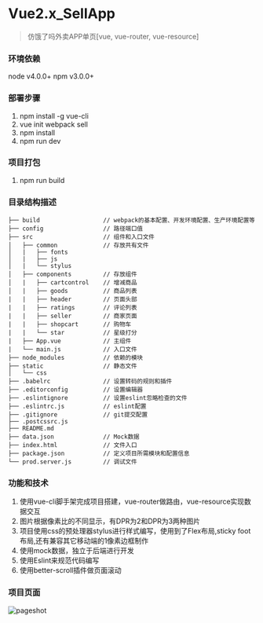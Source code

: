 Vue2.x_SellApp
===========================
> 仿饿了吗外卖APP单页[vue, vue-router, vue-resource]

### 环境依赖
node v4.0.0+
npm v3.0.0+

### 部署步骤
1. npm install -g vue-cli
2. vue init webpack sell
3. npm install  
4. npm run dev  

### 项目打包
1. npm run build

### 目录结构描述
```
├── build                  // webpack的基本配置、开发环境配置、生产环境配置等
├── config                 // 路径端口值        
├── src                    // 组件和入口文件                 
│   ├── common             // 存放共有文件
│   |   ├── fonts             
│   |   ├── js         
│   |   └── stylus         
│   ├── components         // 存放组件
│   |   ├── cartcontrol    // 增减商品
│   |   ├── goods          // 商品列表
|   |   ├── header         // 页面头部
|   |   ├── ratings        // 评论列表
|   |   ├── seller         // 商家页面
|   |   ├── shopcart       // 购物车
|   |   └── star           // 星级打分
|   ├── App.vue            // 主组件
|   └── main.js            // 入口文件
├── node_modules           // 依赖的模块
├── static                 // 静态文件
│   └── css
├── .babelrc               // 设置转码的规则和插件
├── .editorconfig          // 设置编辑器
├── .eslintignore          // 设置eslint忽略检查的文件
├── .eslintrc.js           // eslint配置
├── .gitignore             // git提交配置
├── .postcssrc.js          
├── README.md
├── data.json              // Mock数据
├── index.html             // 文件入口
├── package.json           // 定义项目所需模块和配置信息
└── prod.server.js         // 调试文件
```

### 功能和技术
1. 使用vue-cli脚手架完成项目搭建，vue-router做路由，vue-resource实现数据交互
2. 图片根据像素比的不同显示，有DPR为2和DPR为3两种图片
3. 项目使用css的预处理器stylus进行样式编写，使用到了Flex布局,sticky foot布局,还有兼容其它移动端的1像素边框制作
4. 使用mock数据，独立于后端进行开发
5. 使用Eslint来规范代码编写
6. 使用better-scroll插件做页面滚动

### 项目页面
![pageshot](https://github.com/ickedesign/Vue2.x_SellApp/blob/master/pageshot.jpg)
